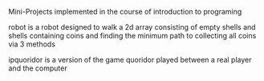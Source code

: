 Mini-Projects implemented in the course of introduction to programing

robot is a robot designed to walk a 2d array consisting of empty shells and shells containing coins and finding the minimum path to collecting all coins via 3 methods

ipquoridor is a version of the game quoridor played between a real player and the computer  
